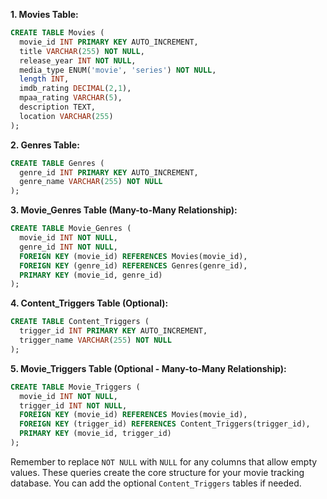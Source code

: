 **1. Movies Table:**

```sql
CREATE TABLE Movies (
  movie_id INT PRIMARY KEY AUTO_INCREMENT,
  title VARCHAR(255) NOT NULL,
  release_year INT NOT NULL,
  media_type ENUM('movie', 'series') NOT NULL,
  length INT,
  imdb_rating DECIMAL(2,1),
  mpaa_rating VARCHAR(5),
  description TEXT,
  location VARCHAR(255)
);
```

**2. Genres Table:**

```sql
CREATE TABLE Genres (
  genre_id INT PRIMARY KEY AUTO_INCREMENT,
  genre_name VARCHAR(255) NOT NULL
);
```

**3. Movie_Genres Table (Many-to-Many Relationship):**

```sql
CREATE TABLE Movie_Genres (
  movie_id INT NOT NULL,
  genre_id INT NOT NULL,
  FOREIGN KEY (movie_id) REFERENCES Movies(movie_id),
  FOREIGN KEY (genre_id) REFERENCES Genres(genre_id),
  PRIMARY KEY (movie_id, genre_id)
);
```

**4. Content_Triggers Table (Optional):**

```sql
CREATE TABLE Content_Triggers (
  trigger_id INT PRIMARY KEY AUTO_INCREMENT,
  trigger_name VARCHAR(255) NOT NULL
);
```

**5. Movie_Triggers Table (Optional - Many-to-Many Relationship):**

```sql
CREATE TABLE Movie_Triggers (
  movie_id INT NOT NULL,
  trigger_id INT NOT NULL,
  FOREIGN KEY (movie_id) REFERENCES Movies(movie_id),
  FOREIGN KEY (trigger_id) REFERENCES Content_Triggers(trigger_id),
  PRIMARY KEY (movie_id, trigger_id)
);
```

Remember to replace `NOT NULL` with `NULL` for any columns that allow empty values. These queries create the core structure for your movie tracking database. You can add the optional `Content_Triggers` tables if needed.
